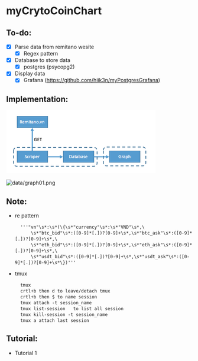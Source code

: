 # myCrytoCoinChart


## To-do:
* [x] Parse data from remitano wesite
	* [x] Regex pattern

* [x] Database to store data
	* [x] postgres (psycopg2)

* [x] Display data
	* [x] Grafana (https://github.com/hiik3n/myPostgresGrafana)

## Implementation:
![data/flow01.png](data/flow01.png)

![data/graph01.png](data/graph011.png)
 

## Note:
* re pattern
	
		'''"vn"\s*:\s*(\{\s*"currency"\s*:\s*"VND"\s*,\
			\s*"btc_bid"\s*:([0-9]*[.])?[0-9]+\s*,\s*"btc_ask"\s*:([0-9]*[.])?[0-9]+\s*,\
			\s*"eth_bid"\s*:([0-9]*[.])?[0-9]+\s*,\s*"eth_ask"\s*:([0-9]*[.])?[0-9]+\s*,\
			\s*"usdt_bid"\s*:([0-9]*[.])?[0-9]+\s*,\s*"usdt_ask"\s*:([0-9]*[.])?[0-9]+\s*\})'''
* tmux 
	
		tmux
		crtl+b then d to leave/detach tmux
		crtl+b then $ to name session
		tmux attach -t session_name
		tmux list-session	to list all session
		tmux kill-session -t session_name
		tmux a attach last session

## Tutorial:
* Tutorial 1
	
